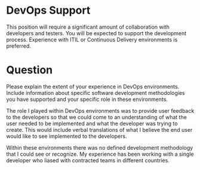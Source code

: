 DevOps Support
==============

This position will require a significant amount of collaboration with developers
and testers. You will be expected to support the development process.
Experience with ITIL or Continuous Delivery environments is preferred.

Question
========

Please explain the extent of your experience in DevOps environments. Include
information about specific software development methodologies you have
supported and your specific role in these environments. 

The role I played within DevOps environments was to provide user feedback to the developers so that we could come to an understanding of what the user needed to be implemented and what the developer was trying to create. This would include verbal translations of what I believe the end user would like to see implemented to the developers.

Within these environments there was no defined development methodology that I could see or recognize. My experience has been working with a single developer who liased with contracted teams in different countries.

